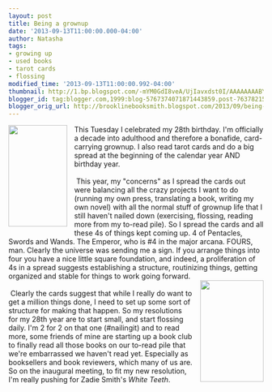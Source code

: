 ```yaml
---
layout: post
title: Being a grownup
date: '2013-09-13T11:00:00.000-04:00'
author: Natasha
tags:
- growing up
- used books
- tarot cards
- flossing
modified_time: '2013-09-13T11:00:00.992-04:00'
thumbnail: http://1.bp.blogspot.com/-mYM0GdI8veA/UjIavxdst0I/AAAAAAAABY0/s0GlJMdqCXc/s72-c/emperor.jpg
blogger_id: tag:blogger.com,1999:blog-5767374071871443859.post-7637821535270476672
blogger_orig_url: http://brooklinebooksmith.blogspot.com/2013/09/being-grownup.html
---
```


<div class="separator" style="clear: both; text-align: center;"><a href="http://1.bp.blogspot.com/-mYM0GdI8veA/UjIavxdst0I/AAAAAAAABY0/s0GlJMdqCXc/s1600/emperor.jpg" imageanchor="1" style="clear: left; float: left; margin-bottom: 1em; margin-right: 1em;"><img border="0" height="200" src="http://1.bp.blogspot.com/-mYM0GdI8veA/UjIavxdst0I/AAAAAAAABY0/s0GlJMdqCXc/s200/emperor.jpg" width="116" /></a></div>This Tuesday I celebrated my 28th birthday. I'm officially a decade into adulthood and therefore a bonafide, card-carrying grownup. I also read tarot cards and do a big spread at the beginning of the calendar year AND birthday year.<br /><br />&nbsp;This year, my "concerns" as I spread the cards out were balancing all the crazy projects I want to do (running my own press, translating a book, writing my own novel) with all the normal stuff of grownup life that I still haven't nailed down (exercising, flossing, reading more from my to-read pile). So I spread the cards and all these 4s of things kept coming up. 4 of Pentacles, Swords and Wands. The Emperor, who is #4 in the major arcana. FOURS, man. Clearly the universe was sending me a sign. If you arrange things into four you have a nice little square foundation, and indeed, a proliferation of 4s in a spread suggests establishing a structure, routinizing things, getting organized and stable for things to work going forward.<br /><a href="http://4.bp.blogspot.com/-WZZe6kGBp2A/UjIa0D-FEGI/AAAAAAAABY8/oSDxZ1Bm6HA/s1600/white-teeth.jpg" imageanchor="1" style="clear: right; float: right; margin-bottom: 1em; margin-left: 1em;"><img border="0" height="200" src="http://4.bp.blogspot.com/-WZZe6kGBp2A/UjIa0D-FEGI/AAAAAAAABY8/oSDxZ1Bm6HA/s200/white-teeth.jpg" width="125" /></a><br />&nbsp;Clearly the cards suggest that while I really do want to get a million things done, I need to set up some sort of structure for making that happen. So my resolutions for my 28th year are to start small, and start flossing daily. I'm 2 for 2 on that one (#nailingit) and to read more, some friends of mine are starting up a book club to finally read all those books on our to-read pile that we're embarrassed we haven't read yet. Especially as booksellers and book reviewers, which many of us are. So on the inaugural meeting, to fit my new resolution, I'm really pushing for Zadie Smith's <i>White Teeth</i>.
